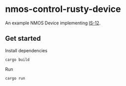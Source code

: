 # nmos-control-rusty-device
An example NMOS Device implementing [IS-12](https://specs.amwa.tv/is-12/).

## Get started

Install dependencies
```bash
cargo build
```

Run
```
cargo run
```
